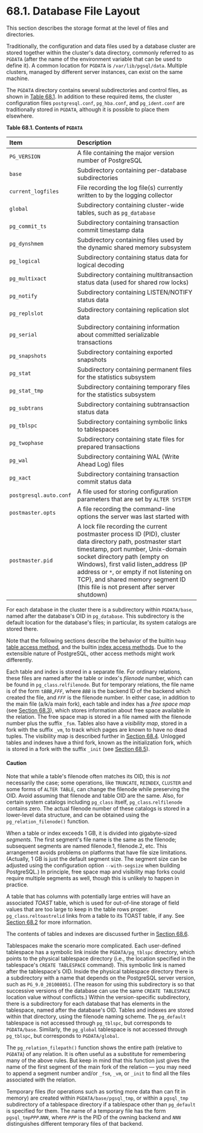 # 68.1. Database File Layout

This section describes the storage format at the level of files and directories.

Traditionally, the configuration and data files used by a database cluster are stored together within the cluster's data directory, commonly referred to as `PGDATA` \(after the name of the environment variable that can be used to define it\). A common location for `PGDATA` is `/var/lib/pgsql/data`. Multiple clusters, managed by different server instances, can exist on the same machine.

The `PGDATA` directory contains several subdirectories and control files, as shown in [Table 68.1](https://www.postgresql.org/docs/12/storage-file-layout.html#PGDATA-CONTENTS-TABLE). In addition to these required items, the cluster configuration files `postgresql.conf`, `pg_hba.conf`, and `pg_ident.conf` are traditionally stored in `PGDATA`, although it is possible to place them elsewhere.

**Table 68.1. Contents of `PGDATA`**

| Item | Description |
| :--- | :--- |
| `PG_VERSION` | A file containing the major version number of PostgreSQL |
| `base` | Subdirectory containing per-database subdirectories |
| `current_logfiles` | File recording the log file\(s\) currently written to by the logging collector |
| `global` | Subdirectory containing cluster-wide tables, such as `pg_database` |
| `pg_commit_ts` | Subdirectory containing transaction commit timestamp data |
| `pg_dynshmem` | Subdirectory containing files used by the dynamic shared memory subsystem |
| `pg_logical` | Subdirectory containing status data for logical decoding |
| `pg_multixact` | Subdirectory containing multitransaction status data \(used for shared row locks\) |
| `pg_notify` | Subdirectory containing LISTEN/NOTIFY status data |
| `pg_replslot` | Subdirectory containing replication slot data |
| `pg_serial` | Subdirectory containing information about committed serializable transactions |
| `pg_snapshots` | Subdirectory containing exported snapshots |
| `pg_stat` | Subdirectory containing permanent files for the statistics subsystem |
| `pg_stat_tmp` | Subdirectory containing temporary files for the statistics subsystem |
| `pg_subtrans` | Subdirectory containing subtransaction status data |
| `pg_tblspc` | Subdirectory containing symbolic links to tablespaces |
| `pg_twophase` | Subdirectory containing state files for prepared transactions |
| `pg_wal` | Subdirectory containing WAL \(Write Ahead Log\) files |
| `pg_xact` | Subdirectory containing transaction commit status data |
| `postgresql.auto.conf` | A file used for storing configuration parameters that are set by `ALTER SYSTEM` |
| `postmaster.opts` | A file recording the command-line options the server was last started with |
| `postmaster.pid` | A lock file recording the current postmaster process ID \(PID\), cluster data directory path, postmaster start timestamp, port number, Unix-domain socket directory path \(empty on Windows\), first valid listen\_address \(IP address or `*`, or empty if not listening on TCP\), and shared memory segment ID \(this file is not present after server shutdown\) |

For each database in the cluster there is a subdirectory within `PGDATA/base`, named after the database's OID in `pg_database`. This subdirectory is the default location for the database's files; in particular, its system catalogs are stored there.

Note that the following sections describe the behavior of the builtin `heap` [table access method](https://www.postgresql.org/docs/12/tableam.html), and the builtin [index access methods](https://www.postgresql.org/docs/12/indexam.html). Due to the extensible nature of PostgreSQL, other access methods might work differently.

Each table and index is stored in a separate file. For ordinary relations, these files are named after the table or index's _filenode_ number, which can be found in `pg_class`.`relfilenode`. But for temporary relations, the file name is of the form `t`_`BBB`_\__`FFF`_, where _`BBB`_ is the backend ID of the backend which created the file, and _`FFF`_ is the filenode number. In either case, in addition to the main file \(a/k/a main fork\), each table and index has a _free space map_ \(see [Section 68.3](https://www.postgresql.org/docs/12/storage-fsm.html)\), which stores information about free space available in the relation. The free space map is stored in a file named with the filenode number plus the suffix `_fsm`. Tables also have a _visibility map_, stored in a fork with the suffix `_vm`, to track which pages are known to have no dead tuples. The visibility map is described further in [Section 68.4](https://www.postgresql.org/docs/12/storage-vm.html). Unlogged tables and indexes have a third fork, known as the initialization fork, which is stored in a fork with the suffix `_init` \(see [Section 68.5](https://www.postgresql.org/docs/12/storage-init.html)\).

#### Caution

Note that while a table's filenode often matches its OID, this is _not_ necessarily the case; some operations, like `TRUNCATE`, `REINDEX`, `CLUSTER` and some forms of `ALTER TABLE`, can change the filenode while preserving the OID. Avoid assuming that filenode and table OID are the same. Also, for certain system catalogs including `pg_class` itself, `pg_class`.`relfilenode` contains zero. The actual filenode number of these catalogs is stored in a lower-level data structure, and can be obtained using the `pg_relation_filenode()` function.

When a table or index exceeds 1 GB, it is divided into gigabyte-sized _segments_. The first segment's file name is the same as the filenode; subsequent segments are named filenode.1, filenode.2, etc. This arrangement avoids problems on platforms that have file size limitations. \(Actually, 1 GB is just the default segment size. The segment size can be adjusted using the configuration option `--with-segsize` when building PostgreSQL.\) In principle, free space map and visibility map forks could require multiple segments as well, though this is unlikely to happen in practice.

A table that has columns with potentially large entries will have an associated _TOAST_ table, which is used for out-of-line storage of field values that are too large to keep in the table rows proper. `pg_class`.`reltoastrelid` links from a table to its TOAST table, if any. See [Section 68.2](https://www.postgresql.org/docs/12/storage-toast.html) for more information.

The contents of tables and indexes are discussed further in [Section 68.6](https://www.postgresql.org/docs/12/storage-page-layout.html).

Tablespaces make the scenario more complicated. Each user-defined tablespace has a symbolic link inside the `PGDATA/pg_tblspc` directory, which points to the physical tablespace directory \(i.e., the location specified in the tablespace's `CREATE TABLESPACE` command\). This symbolic link is named after the tablespace's OID. Inside the physical tablespace directory there is a subdirectory with a name that depends on the PostgreSQL server version, such as `PG_9.0_201008051`. \(The reason for using this subdirectory is so that successive versions of the database can use the same `CREATE TABLESPACE` location value without conflicts.\) Within the version-specific subdirectory, there is a subdirectory for each database that has elements in the tablespace, named after the database's OID. Tables and indexes are stored within that directory, using the filenode naming scheme. The `pg_default` tablespace is not accessed through `pg_tblspc`, but corresponds to `PGDATA/base`. Similarly, the `pg_global` tablespace is not accessed through `pg_tblspc`, but corresponds to `PGDATA/global`.

The `pg_relation_filepath()` function shows the entire path \(relative to `PGDATA`\) of any relation. It is often useful as a substitute for remembering many of the above rules. But keep in mind that this function just gives the name of the first segment of the main fork of the relation — you may need to append a segment number and/or `_fsm`, `_vm`, or `_init` to find all the files associated with the relation.

Temporary files \(for operations such as sorting more data than can fit in memory\) are created within `PGDATA/base/pgsql_tmp`, or within a `pgsql_tmp` subdirectory of a tablespace directory if a tablespace other than `pg_default` is specified for them. The name of a temporary file has the form `pgsql_tmp`_`PPP`_._`NNN`_, where _`PPP`_ is the PID of the owning backend and _`NNN`_ distinguishes different temporary files of that backend.

